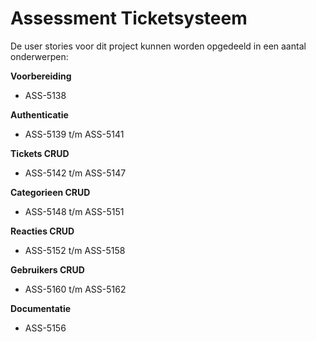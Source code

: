 # Assessment Ticketsysteem

De user stories voor dit project kunnen worden opgedeeld in een aantal onderwerpen:

**Voorbereiding**

* ASS-5138

**Authenticatie**

* ASS-5139 t/m ASS-5141

**Tickets CRUD**
* ASS-5142 t/m ASS-5147

**Categorieen CRUD**
* ASS-5148 t/m ASS-5151

**Reacties CRUD**
* ASS-5152 t/m ASS-5158

**Gebruikers CRUD**
* ASS-5160 t/m ASS-5162

**Documentatie**
* ASS-5156

